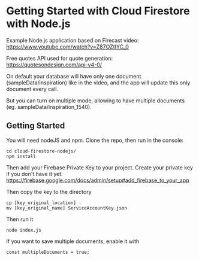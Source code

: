 # Getting Started with Cloud Firestore with Node.js

Example Node.js application based on Firecast video:
https://www.youtube.com/watch?v=Z87OZtIYC_0

Free quotes API used for quote generation:
https://quotesondesign.com/api-v4-0/

On default your database will have only one document (sampleData/inspiration) like in the video, and the app will update this only document every call.

But you can turn on multiple mode, allowing to have multiple documents (eg. sampleData/inspiration_1540).

## Getting Started

You will need nodeJS and npm.
Clone the repo, then run in the console:
```
cd cloud-firestore-nodejs/
npm install
```

Then add your Firebase Private Key to your project. Create your private key if you don't have it yet:
https://firebase.google.com/docs/admin/setup#add_firebase_to_your_app

Then copy the key to the directory
```
cp [key_original_location] .
mv [key_original_name] ServiceAccountKey.json
```

Then run it
```
node index.js
```

If you want to save multiple documents, enable it with
```
const multipleDocuments = true;
```
